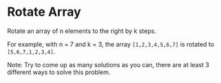 # Rotate Array

Rotate an array of n elements to the right by k steps.

For example, with n = 7 and k = 3, the array `[1,2,3,4,5,6,7]` is rotated to `[5,6,7,1,2,3,4]`.

Note:
Try to come up as many solutions as you can, there are at least 3 different ways to solve this problem.




